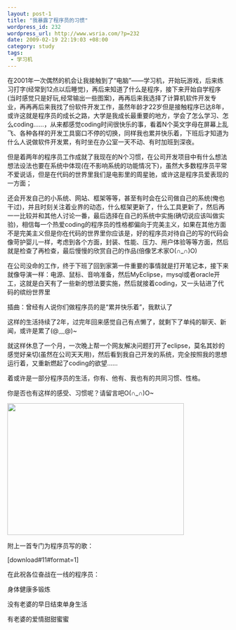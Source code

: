 ```yaml
--- 
layout: post-1
title: "我暴露了程序员的习惯"
wordpress_id: 232
wordpress_url: http://www.wsria.com/?p=232
date: 2009-02-19 22:19:03 +08:00
category: study
tags: 
 - 学习机
---
```

在2001年一次偶然的机会让我接触到了“电脑”——学习机，开始玩游戏，后来练习打字(经常到12点以后睡觉)，再后来知道了什么是程序，接下来开始自学程序(当时感觉只是好玩,经常输出一些图案)，再再后来我选择了计算机软件开发专业，再再再后来我找了份软件开发工作，虽然年龄才22岁但是接触程序已达8年，或许这就是程序员的成长之路，大学是我成长最重要的地方，学会了怎么学习、怎么coding……，从来都感觉coding时间很快乐的事，看着N个英文字母在屏幕上乱飞、各种各样的开发工具窗口不停的切换，同样我也累并快乐着，下班后才知道为什么人说做软件开发累，有时坐在办公室一天不动、有时加班到深夜。

但是着两年的程序员工作成就了我现在的N个习惯，在公司开发项目中有什么想法想法设法也要在系统中体现(在不影响系统的功能情况下)，虽然大多数程序员平常不爱说话，但是在代码的世界里我们是电影里的周星驰，或许这是程序员爱表现的一方面；

<!--more-->

还会开发自己的小系统、网站、框架等等，甚至有时会在公司做自己的系统(俺也干过)，并且时刻关注着业界的动态，什么框架更新了，什么工具更新了，然后再一一比较并和其他人讨论一番，最后选择在自己的系统中实施(确切说应该叫做实验)，相信每一个热爱coding的程序员的性格都偏向于完美主义，如果在其他方面不是完美主义但是你在代码的世界里你应该是，好的程序员对待自己的写的代码会像苛护婴儿一样，考虑到各个方面，封装、性能、压力、用户体验等等方面，然后就是检查了再检查，最后慢慢的欣赏自己的作品(倍像艺术家O(∩_∩)O)

在公司没命的工作，终于下班了回到家第一件重要的事情就是打开笔记本，接下来就像导演一样：电源、鼠标、音响准备，然后MyEclipse，mysql或者oracle开工，这就是白天有了一些新的想法要实施，然后就接着coding，又一头钻进了代码的缤纷世界里

插曲：曾经有人说你们做程序员的是“累并快乐着”，我默认了

这样的生活持续了2年，过完年回来感觉自己有点懒了，就剩下了单纯的聊天、新闻，或许是累了(@﹏@)~

就这样休息了一个月，一次晚上帮一个网友解决问题打开了eclipse，莫名其妙的感觉好亲切(虽然在公司天天用)，然后看到我自己开发的系统，完全按照我的思想运行着，又重新燃起了coding的欲望……

着或许是一部分程序员的生活，你有、他有、我也有的共同习惯、性格。

你是否也有这样的感受、习惯呢？请留言吧O(∩_∩)O~

<img class="alignleft" title="程序员的背影" src="http://p.blog.csdn.net/images/p_blog_csdn_net/xiao_yi/%E7%9C%9F%E6%AD%A3%E7%9A%84%E7%A8%8B%E5%BA%8F%E5%91%98%E5%B0%B1%E5%BA%94%E8%AF%A5%E8%BF%99%E6%A0%B73.jpg" alt="" width="402" height="300" />

附上一首专门为程序员写的歌：

[download#11#format=1]

在此祝各位奋战在一线的程序员：

身体健康多锻炼

没有老婆的早日结束单身生活

有老婆的爱情甜甜蜜蜜
